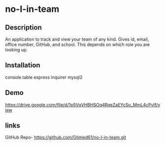 # no-I-in-team

## Description

An application to track and view your team of any kind.  Gives id, email, office number, GitHub, and school.  This depends on which role you are looking up.

## Installation

console.table
express
inquirer
mysql2

## Demo

https://drive.google.com/file/d/1p5VqVHBHSOq4RqeZaEYcSo_MmL4cPvIf/view

## links

GitHub Repo- https://github.com/Gtimed61/no-I-in-team.git



